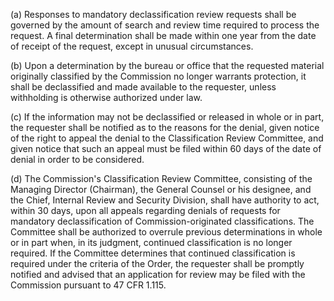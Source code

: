 (a) Responses to mandatory declassification review requests shall be governed by the amount of search and review time required to process the request. A final determination shall be made within one year from the date of receipt of the request, except in unusual circumstances.

(b) Upon a determination by the bureau or office that the requested material originally classified by the Commission no longer warrants protection, it shall be declassified and made available to the requester, unless withholding is otherwise authorized under law.

(c) If the information may not be declassified or released in whole or in part, the requester shall be notified as to the reasons for the denial, given notice of the right to appeal the denial to the Classification Review Committee, and given notice that such an appeal must be filed within 60 days of the date of denial in order to be considered.

(d) The Commission's Classification Review Committee, consisting of the Managing Director (Chairman), the General Counsel or his designee, and the Chief, Internal Review and Security Division, shall have authority to act, within 30 days, upon all appeals regarding denials of requests for mandatory declassification of Commission-originated classifications. The Committee shall be authorized to overrule previous determinations in whole or in part when, in its judgment, continued classification is no longer required. If the Committee determines that continued classification is required under the criteria of the Order, the requester shall be promptly notified and advised that an application for review may be filed with the Commission pursuant to 47 CFR 1.115.

